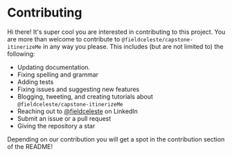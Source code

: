 # Contributing

Hi there! It's super cool you are interested in contributing to this project. You are more than welcome to contribute to `@fieldceleste/capstone-itinerizeMe` in any way you please. This includes (but are not limited to) the following:

* Updating documentation.
* Fixing spelling and grammar
* Adding tests
* Fixing issues and suggesting new features
* Blogging, tweeting, and creating tutorials about `@fieldceleste/capstone-itinerizeMe`
* Reaching out to [@fieldceleste](https://www.linkedin.com/in/celestefield/) on LinkedIn
* Submit an issue or a pull request
* Giving the repository a star

Depending on our contribution you will get a spot in the contribution section of the README!
